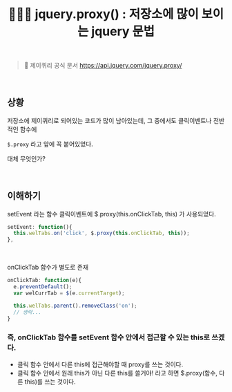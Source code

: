 # <div align="center">👩🏻‍💻 jquery.proxy() : 저장소에 많이 보이는 jquery 문법</div>

<br>

> 🔗 제이퀴리 공식 문서 https://api.jquery.com/jquery.proxy/

<br>

## 상황

저장소에 제이쿼리로 되어있는 코드가 많이 남아있는데, 그 중에서도 클릭이벤트나 전반적인 함수에

`$.proxy` 라고 앞에 꼭 붙어있었다.

대체 무엇인가?

<br>

## 이해하기

setEvent 라는 함수 클릭이벤트에 $.proxy(this.onClickTab, this) 가 사용되었다.

```jsx
setEvent: function(){
  this.welTabs.on('click', $.proxy(this.onClickTab, this));
},
```

<br>

onClickTab 함수가 별도로 존재

```jsx
onClickTab: function(e){
  e.preventDefault();
  var welCurrTab = $(e.currentTarget);

  this.welTabs.parent().removeClass('on');
  // 생략...
}
```

### 즉, onClickTab 함수를 setEvent 함수 안에서 접근할 수 있는 this로 쓰겠다.

- 클릭 함수 안에서 다른 this에 접근해야할 때 proxy를 쓰는 것이다.
- 클릭 함수 안에서 원래 this가 아닌 다른 this를 쓸거야! 라고 하면 $.proxy(함수, 다른 this)를 쓰는 것이다.
